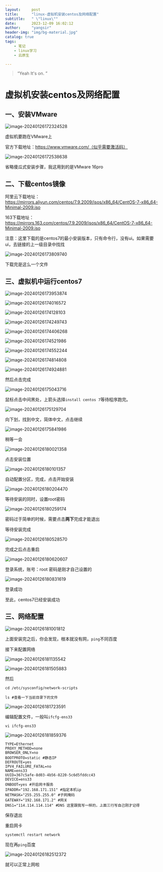 ```yaml
---
layout:     post
title:      "linux-虚拟机安装centos及网络配置"
subtitle:   " \"linux\""
date:       2023-12-09 16:02:12
author:     "yangsir"
header-img: "img/bg-material.jpg"
catalog: true
tags:
    - 笔记
    - linux学习
    - 云原生

---
```


> “Yeah It's on. ”


<p id = "build"></p>

# 虚拟机安装centos及网络配置



## 一、安装VMware

![image-20240126172324528](\img\springBoot\image-20240126172324528.png)

虚拟机要跑在VMware上

官方下载地址：https://www.vmware.com/（似乎需要激活码）



![image-20240126172538638](\img\springBoot\image-20240126172538638.png)



省略傻瓜式安装步骤，我这用到的是VMware 16pro

## 二、下载centos镜像

阿里云下载地址：https://mirrors.aliyun.com/centos/7.9.2009/isos/x86_64/CentOS-7-x86_64-Minimal-2009.iso

163下载地址：https://mirrors.163.com/centos/7.9.2009/isos/x86_64/CentOS-7-x86_64-Minimal-2009.iso



注意：这里下载的是centos7的最小安装版本，只有命令行，没有ui。如果需要ui，去链接的上一级目录中找找

![image-20240126173809740](\img\springBoot\image-20240126173809740.png)

下载完是这么一个文件



## 三、虚拟机中运行centos7

![image-20240126173953874](\img\springBoot\image-20240126173953874.png)

![image-20240126174016572](\img\springBoot\image-20240126174016572.png)



![image-20240126174128103](\img\springBoot\image-20240126174128103.png)



![image-20240126174249743](\img\springBoot\image-20240126174249743.png)



![image-20240126174406268](\img\springBoot\image-20240126174406268.png)



![image-20240126174521986](\img\springBoot\image-20240126174521986.png)



![image-20240126174552244](\img\springBoot\image-20240126174552244.png)



![image-20240126174814808](\img\springBoot\image-20240126174814808.png)



![image-20240126174924881](\img\springBoot\image-20240126174924881.png)



然后点击完成

![image-20240126175043716](\img\springBoot\image-20240126175043716.png)





鼠标点击中间黑处，上箭头选择`install centos 7`等待程序跑完。

![image-20240126175129704](\img\springBoot\image-20240126175129704.png)





向下划，找到中文，简体中文，点击继续

![image-20240126175841986](\img\springBoot\image-20240126175841986.png)



稍等一会



![image-20240126180021358](\img\springBoot\image-20240126180021358.png)



点击安装位置

![image-20240126180101357](\img\springBoot\image-20240126180101357.png)

自动配置分区，完成，点击开始安装



![image-20240126180204470](\img\springBoot\image-20240126180204470.png)

等待安装的同时，设置root密码

![image-20240126180259174](\img\springBoot\image-20240126180259174.png)

密码过于简单的时候，需要点击**两下**完成才能退出

等待安装完成

![image-20240126180528570](\img\springBoot\image-20240126180528570.png)

完成之后点击重启

![image-20240126180620607](\img\springBoot\image-20240126180620607.png)

登录系统，账号：root 密码是刚才自己设置的

![image-20240126180831619](\img\springBoot\image-20240126180831619.png)



登录成功

至此，centos7已经安装成功



## 三、网络配置

![image-20240126181001812](\img\springBoot\image-20240126181001812.png)



上面安装完之后，你会发现，根本就没有网，`ping`不同百度



接下来配置网络

![image-20240126181135542](\img\springBoot\image-20240126181135542.png)



![image-20240126181505883](\img\springBoot\image-20240126181505883.png)



然后

```shell
cd /etc/sysconfig/network-scripts
```



```shell
ls #查看一下当前目录下的文件
```

![image-20240126181723591](\img\springBoot\image-20240126181723591.png)



编辑配置文件，一般叫`ifcfg-ens33`

```shell
vi ifcfg-ens33
```

![image-20240126181859376](\img\springBoot\image-20240126181859376.png)

```shell
TYPE=Ethernet
PROXY_METHOD=none
BROWSER_ONLY=no
BOOTPROTO=static #静态IP 
DEFROUTE=yes
IPV4_FAILURE_FATAL=no
NAME=ens33
UUID=367c5afe-8d03-4b56-8220-5c6d5fddcc43
DEVICE=ens33
ONBOOT=yes #开启网卡服务
IPADDR="192.168.171.151" #指定本机ip
NETMASK="255.255.255.0" #子网掩码
GATEWAY="192.168.171.2" #网关
DNS1="114.114.114.114" #DNS 这里跟我写一样的，上面三行写自己刚才记得
```



保存退出

重启网卡

```shell
systemctl restart network
```





现在再`ping`百度

![image-20240126182512372](\img\springBoot\image-20240126182512372.png)



就可以正常上网啦
